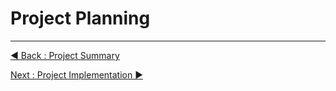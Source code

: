 # Project Planning



















---
[◀ Back : Project Summary](A_PROJECT_SUMMARY.md)  

[Next : Project Implementation ▶](C_PROJECT_IMPLEMENTATION.md)